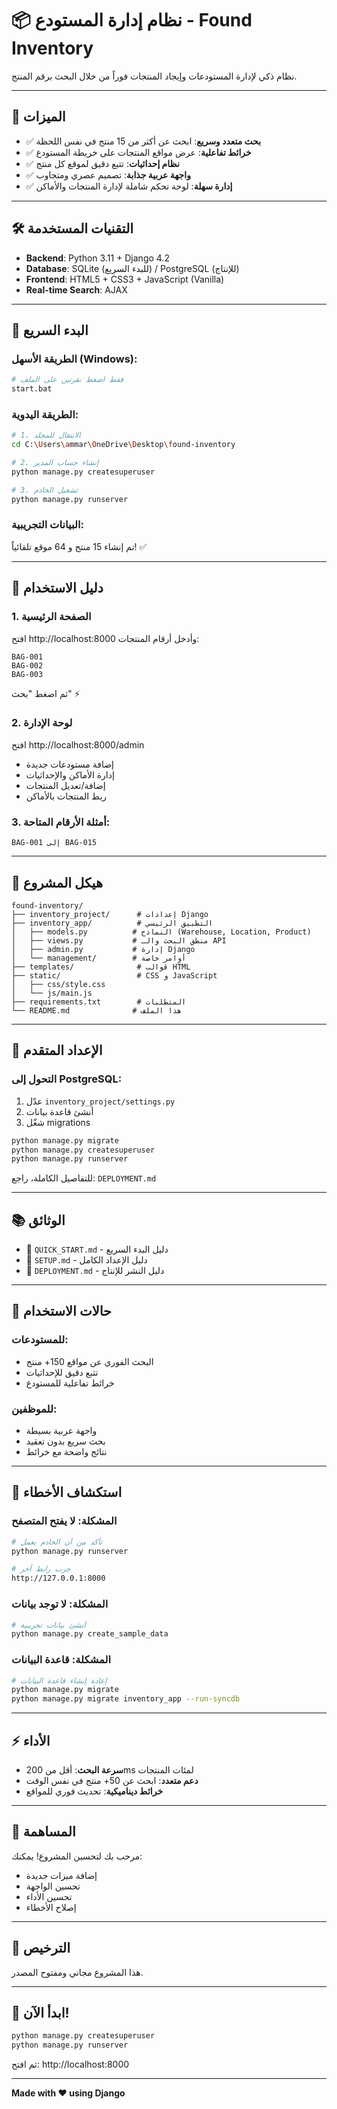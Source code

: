 # 📦 نظام إدارة المستودع - Found Inventory

نظام ذكي لإدارة المستودعات وإيجاد المنتجات فوراً من خلال البحث برقم المنتج.

---

## 🌟 الميزات

- ✅ **بحث متعدد وسريع**: ابحث عن أكثر من 15 منتج في نفس اللحظة
- ✅ **خرائط تفاعلية**: عرض مواقع المنتجات على خريطة المستودع
- ✅ **نظام إحداثيات**: تتبع دقيق لموقع كل منتج
- ✅ **واجهة عربية جذابة**: تصميم عصري ومتجاوب
- ✅ **إدارة سهلة**: لوحة تحكم شاملة لإدارة المنتجات والأماكن

---

## 🛠️ التقنيات المستخدمة

- **Backend**: Python 3.11 + Django 4.2
- **Database**: SQLite (للبدء السريع) / PostgreSQL (للإنتاج)
- **Frontend**: HTML5 + CSS3 + JavaScript (Vanilla)
- **Real-time Search**: AJAX

---

## 🚀 البدء السريع

### الطريقة الأسهل (Windows):

```bash
# فقط اضغط نقرتين على الملف
start.bat
```

### الطريقة اليدوية:

```bash
# 1. الانتقال للمجلد
cd C:\Users\ammar\OneDrive\Desktop\found-inventory

# 2. إنشاء حساب المدير
python manage.py createsuperuser

# 3. تشغيل الخادم
python manage.py runserver
```

### البيانات التجريبية:

تم إنشاء 15 منتج و 64 موقع تلقائياً! ✅

---

## 📖 دليل الاستخدام

### 1. الصفحة الرئيسية

افتح http://localhost:8000 وأدخل أرقام المنتجات:

```
BAG-001
BAG-002
BAG-003
```

ثم اضغط "بحث" ⚡

### 2. لوحة الإدارة

افتح http://localhost:8000/admin

- إضافة مستودعات جديدة
- إدارة الأماكن والإحداثيات
- إضافة/تعديل المنتجات
- ربط المنتجات بالأماكن

### 3. أمثلة الأرقام المتاحة:

```
BAG-001 إلى BAG-015
```

---

## 📁 هيكل المشروع

```
found-inventory/
├── inventory_project/      # إعدادات Django
├── inventory_app/          # التطبيق الرئيسي
│   ├── models.py          # النماذج (Warehouse, Location, Product)
│   ├── views.py           # منطق البحث والـ API
│   ├── admin.py           # إدارة Django
│   └── management/        # أوامر خاصة
├── templates/              # قوالب HTML
├── static/                 # CSS و JavaScript
│   ├── css/style.css
│   └── js/main.js
├── requirements.txt        # المتطلبات
└── README.md              # هذا الملف
```

---

## 🔧 الإعداد المتقدم

### التحول إلى PostgreSQL:

1. عدّل `inventory_project/settings.py`
2. أنشئ قاعدة بيانات
3. شغّل migrations

```bash
python manage.py migrate
python manage.py createsuperuser
python manage.py runserver
```

للتفاصيل الكاملة، راجع: `DEPLOYMENT.md`

---

## 📚 الوثائق

- 📄 `QUICK_START.md` - دليل البدء السريع
- 📄 `SETUP.md` - دليل الإعداد الكامل
- 📄 `DEPLOYMENT.md` - دليل النشر للإنتاج

---

## 🎯 حالات الاستخدام

### للمستودعات:
- البحث الفوري عن مواقع 150+ منتج
- تتبع دقيق للإحداثيات
- خرائط تفاعلية للمستودع

### للموظفين:
- واجهة عربية بسيطة
- بحث سريع بدون تعقيد
- نتائج واضحة مع خرائط

---

## 🐛 استكشاف الأخطاء

### المشكلة: لا يفتح المتصفح

```bash
# تأكد من أن الخادم يعمل
python manage.py runserver

# جرب رابط آخر
http://127.0.0.1:8000
```

### المشكلة: لا توجد بيانات

```bash
# أنشئ بيانات تجريبية
python manage.py create_sample_data
```

### المشكلة: قاعدة البيانات

```bash
# إعادة إنشاء قاعدة البيانات
python manage.py migrate
python manage.py migrate inventory_app --run-syncdb
```

---

## ⚡ الأداء

- **سرعة البحث**: أقل من 200ms لمئات المنتجات
- **دعم متعدد**: ابحث عن 50+ منتج في نفس الوقت
- **خرائط ديناميكية**: تحديث فوري للمواقع

---

## 🤝 المساهمة

مرحب بك لتحسين المشروع! يمكنك:
- إضافة ميزات جديدة
- تحسين الواجهة
- تحسين الأداء
- إصلاح الأخطاء

---

## 📝 الترخيص

هذا المشروع مجاني ومفتوح المصدر.

---

## 🎉 ابدأ الآن!

```bash
python manage.py createsuperuser
python manage.py runserver
```

ثم افتح: http://localhost:8000

---

**Made with ❤️ using Django**

